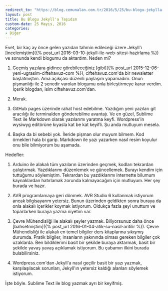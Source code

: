 ```yaml
---
redirect_to: "https://blog.cemunalan.com.tr/2016/5/25/bu-blogu-jekylla-tasidim"
layout: post
title: Bu Blogu Jekyll'a Taşıdım
custom-date: 25 Mayıs, 2016
categories: 
- Diğer
---
```

Evet, bir kaç ay önce gelen yazıdan tahmin edileceği üzere Jekyll'ı [incelemiştim]({% post_url 2016-03-10-jekyll-ile-web-sitesi-hazirlama %}) ve sonunda kendi blogumu da aktardım. Neden mi?

1. Geçmiş yazılara gidince görebileceğiniz [gibi]({% post_url 2015-12-06-yeni-ugrasim-ciftehavuz-com %}), ciftehavuz.com'da bir newsletter başlatmıştım. Ama açıkçası düzenli paylaşım yapamadım. Onun pişmanlığı ile 2 senedir varolan blogumu onla birleştirmeye karar verdim. İçerik blogdan, isim ciftehavuz.com'dan. 

2. Merak.

3. GitHub pages üzerinde rahat host edebilme. Yazdığım yeni yazıları git aracılığı ile terminalden gönderebilme avantajı. Ve en güzel, Sublime Text ile Markdown olarak yazılarımı yaratma keyfi. Wordpress'in wysiwyg editörüne kıyasla kat be kat keyifli. Şu anda mutluyum mesela. 

4. Başka da bi sebebi yok. İleride pişman olur muyum bilmem. Kod örnekleri hala bi garip. Markdown ile yazı yazarken nasıl resim koyulur onu bile bilmiyorum bu aşamada.

Hedefler:

1. Arduino ile alakalı tüm yazıların üzerinden geçmek, kodları tekrardan çalıştırmak. Yazdıklarımı düzenlemek ve güncellemek. Burayı kendim için tuttuğumu söylemiştim. Tekrardan bu yazdıklarımı internette bilumum kaynaklardan hatırlamak zorunda kalmayacağım için mutluyum. Her şey burada ve hazır. 

2. AVR programlamaya geri dönmek. AVR Studio 6 kullanmak istiyorum ancak bilgisayarım yetersiz. Bunun üzerinden geldikten sonra buraya da onla alakalı içerikler koymak istiyorum. Oldukça fazla şeyi unuttum ve toparlarken buraya yazma niyetim var. 

3. Çevre Mühendisliği ile alakalı şeyler yazmak. Biliyorsunuz daha önce [bahsetmiştim]({% post_url 2016-01-04-atik-su-nasil-aritilir %}). Çevre Mühendisliği ile alakalı en temel bilgiler ders kitaplarına sıkışmış durumda. Pratik bilgiler, insanların yakınında olması gereken bilgiler çok uzaklarda. Ben bildiklerimi basit bir şekilde buraya aktarmak, basit bir şekilde yavaş yavaş açıklamak istiyorum. Bu çabamın ilkini burada bulabilirsiniz. 

4. Wordpress.com'dan Jekyll'a nasıl geçilir basit bir yazı yazmak, karşılaşılacak sorunları, Jekyll'ın yetersiz kaldığı alanları söylemek istiyorum. 

İşte böyle. Sublime Text ile blog yazmak ayrı bir keyifmiş. 